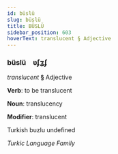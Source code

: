 ```yaml
---
id: büslü
slug: büslü
title: BÜSLÜ
sidebar_position: 603
hoverText: translucent § Adjective
---
```


### büslü&emsp;<span kind="abugida">ʋ́ʄʓʄ</span>

*translucent* **§** Adjective

**Verb**: to be translucent

**Noun**: translucency

**Modifier**: translucent

Turkish buzlu undefined

*Turkic Language Family*